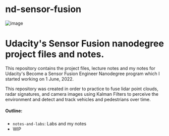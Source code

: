# nd-sensor-fusion
![image](https://user-images.githubusercontent.com/21182465/171059553-86ff9061-e19d-43e6-8325-0fa1c8d8d2b6.png)

# Udacity's Sensor Fusion nanodegree project files and notes.

This repository contains the project files, lecture notes and my notes for Udacity's Become a Sensor Fusion Engineer Nanodegree program which I started working on 1 June, 2022.

This repository was created in order to practice to fuse lidar point clouds, radar signatures, and camera images using Kalman Filters to perceive the environment and detect and track vehicles and pedestrians over time.

#### Outline:
##### 
- `notes-and-labs`: Labs and my notes
- WIP
